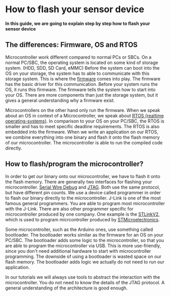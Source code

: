 # How to flash your sensor device
**In this guide, we are going to explain step by step how to flash your sensor device**

## The differences: Firmware, OS and RTOS

Microcontroller work different compared to normal PCs or SBCs. 
On a normal PC/SBC, the operating system is located on some kind of storage system. (HDD, SDD, SD Card, eMMC)
Before the system can boot into the OS on your storage, the system has to able to communicate with this storage system.
This is where the [firmware](https://en.wikipedia.org/wiki/Firmware#Personal_computers) comes into play.
The firmware has the basic driver for this communication.
Before your system runs the OS, it runs this firmware. The firmware tells the system how to start into your OS. 
There are more components than just the storage system, but it gives a general understanding why a firmware exist.

Microcontrollers on the other hand only run the firmware. 
When we speak about an OS in context of a Microcontroller, 
we speak about [RTOS (realtime operating-systems)](https://en.wikipedia.org/wiki/Real-time_operating_system).
In comparison to your OS on your PC/SBC, the RTOS is smaller and has to meet specific deadline requirements.
The RTOS is also embedded into the firmware. 
When we write an application on our RTOS, we combine everything into one binary and flash it onto the flash memory of
our microcontroller. The microcontroller is able to run the compiled code directly.

## How to flash/program the microcontroller?

In order to get our binary onto our microcontroller, we have to flash it onto the flash memory. 
There are generally two interfaces for flashing your microcontroller. 
[Serial Wire Debug](http://www.ti.com/lit/wp/spmy004/spmy004.pdf) and [JTAG](https://en.wikipedia.org/wiki/JTAG).
Both use the same protocol, but have different pin counts. 
We use a device called programmer in order to flash our binary directly to the microcontroller.
J-Link is one of the most famous general programmers. You are able to program most microcontroller with the J-Link.
There are also other programmer specific for microcontroller produced by one company. 
One example is the [STLinkV2](https://www.st.com/en/development-tools/st-link-v2.html), 
which is used to program micrcontroller produced by [STMicroelectronics](https://de.wikipedia.org/wiki/STMicroelectronics).

Some microcontroller, such as the Arduino ones, use something called bootloader. 
The bootloader works similar as the firmware for an OS on your PC/SBC. 
The bootloader adds some logic to the microcontroller, so that you are able to program the microcontroller via USB.
This is more use-friendly, since you don't need additional hardware to start with microcontroller programming.
The downside of using a bootloader is wasted space on our flash memory. 
The bootloader adds logic we actually do not need to run our application. 

In our tutorials we will always use tools to abstract the interaction with the microcontroller. 
You do not need to know the details of the JTAG protocol.
A general understanding of the architecture is good enough. 
 